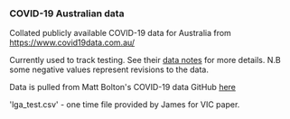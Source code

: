 ### COVID-19 Australian data

Collated publicly available COVID-19 data for Australia from https://www.covid19data.com.au/

Currently used to track testing. See their [data notes](https://www.covid19data.com.au/) for more details. N.B some negative values represent revisions to the data.

Data is pulled from Matt Bolton's COVID-19 data GitHub [here](https://github.com/M3IT/COVID-19_Data)

'lga_test.csv' - one time file provided by James for VIC paper.
